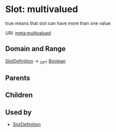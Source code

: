 
# Slot: multivalued


true means that slot can have more than one value

URI: [meta:multivalued](https://w3id.org/biolink/biolinkml/meta/multivalued)

## Domain and Range

[SlotDefinition](SlotDefinition.md) ->  <sub>OPT</sub> [Boolean](Boolean.md)

## Parents


## Children


## Used by

 * [SlotDefinition](SlotDefinition.md)
